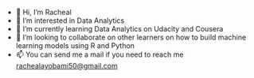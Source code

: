 - 👋 Hi, I’m Racheal
- 👀 I’m interested in Data Analytics
- 🌱 I’m currently learning Data Analytics on Udacity and Cousera
- 💞️ I’m looking to collaborate on other learners on how to build machine learning models using R and Python
- 📫 You can send me a mail if you need to reach me rachealayobami50@gmail.com

<!---
Rhaycheal/Rhaycheal is a ✨ special ✨ repository because its `README.md` (this file) appears on your GitHub profile.
You can click the Preview link to take a look at your changes.
--->
